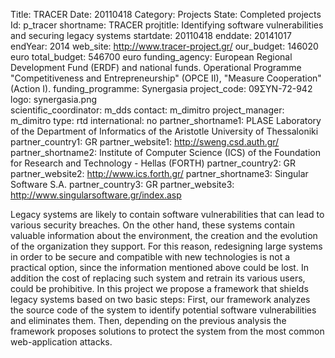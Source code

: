 Title: TRACER
Date:  20110418
Category: Projects
State: Completed projects
Id: p_tracer
shortname: TRACER
projtitle: Identifying software vulnerabilities and securing legacy systems
startdate: 20110418
enddate: 20141017
endYear: 2014
web_site: http://www.tracer-project.gr/
our_budget: 146020 euro
total_budget: 546700 euro
funding_agency: European Regional Development Fund (ERDF) and national funds.  Operational Programme "Competitiveness and Entrepreneurship" (OPCE II), "Measure Cooperation" (Action I).
funding_programme: Synergasia
project_code: 09ΣΥΝ-72-942
logo: synergasia.png  
scientific_coordinator: m_dds
contact: m_dimitro
project_manager: m_dimitro
type: rtd
international: no
partner_shortname1: PLASE Laboratory of the Department of Informatics of the Aristotle University of Thessaloniki
partner_country1: GR
partner_website1: http://sweng.csd.auth.gr/
partner_shortname2: Institute of Computer Science (ICS) of the Foundation for Research and Technology - Hellas (FORTH)
partner_country2: GR 
partner_website2: http://www.ics.forth.gr/
partner_shortname3: Singular Software S.A.
partner_country3: GR
partner_website3: http://www.singularsoftware.gr/index.asp

Legacy systems are likely to contain software vulnerabilities that can lead
to various security breaches. On the other hand, these systems contain valuable
information about the environment, the creation and the evolution of the
organization they support. For this reason, redesigning large systems in order
to be secure and compatible with new technologies is not a practical option,
since the information mentioned above could be lost. In addition the cost of replacing
such system and retrain its various users, could be prohibitive. In this project we
propose a framework that shields legacy systems based on two basic steps:
First, our framework analyzes the source code of the system to identify potential
software vulnerabilities and eliminates them. Then, depending on the previous
analysis the framework proposes solutions to protect
the system from the most common web-application attacks.
